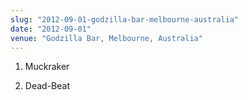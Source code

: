 ```yaml
---
slug: "2012-09-01-godzilla-bar-melbourne-australia"
date: "2012-09-01"
venue: "Godzilla Bar, Melbourne, Australia"
---
```


 1. Muckraker

 2. Dead-Beat


